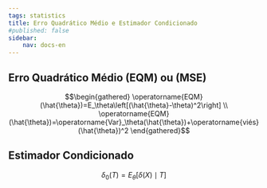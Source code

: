 ```yaml
---
tags: statistics
title: Erro Quadrático Médio e Estimador Condicionado
#published: false
sidebar:
    nav: docs-en
---
```


## Erro Quadrático Médio (EQM) ou (MSE)

$$\begin{gathered}
\operatorname{EQM}(\hat{\theta})=E_\theta\left[(\hat{\theta}-\theta)^2\right] \\
\operatorname{EQM}(\hat{\theta})=\operatorname{Var}_\theta(\hat{\theta})+\operatorname{viés}(\hat{\theta})^2
\end{gathered}$$

## Estimador Condicionado

$$\delta_0(T)=E_\theta[\delta(X) \mid T]$$

